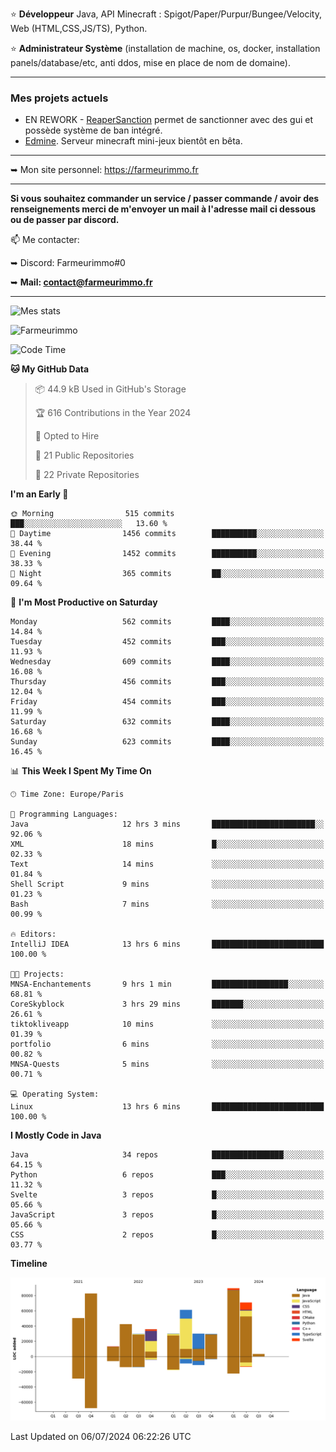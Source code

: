 ⭐ **Développeur** Java, API Minecraft : Spigot/Paper/Purpur/Bungee/Velocity, Web (HTML,CSS,JS/TS), Python.

⭐ **Administrateur Système** (installation de machine, os, docker, installation panels/database/etc, anti ddos, mise en place de nom de domaine).

---

### Mes projets actuels
- EN REWORK - [ReaperSanction](https://www.spigotmc.org/resources/reapersanction.89580/) permet de sanctionner avec des gui et possède système de ban intégré.
- [Edmine](https://edmine.net). Serveur minecraft mini-jeux bientôt en bêta.

---

➥ Mon site personnel: https://farmeurimmo.fr

---

**Si vous souhaitez commander un service / passer commande / avoir des renseignements merci de m'envoyer un mail à l'adresse mail ci dessous ou de passer par discord.**

📫 Me contacter:
 
   ➥ Discord: Farmeurimmo#0
   
   ➥ **Mail: contact@farmeurimmo.fr**

---

![Mes stats](https://github-readme-stats.farmeurimmo.fr/api?username=Farmeurimmo&count_private=true&show_icons=true&theme=radical)

<img src="https://komarev.com/ghpvc/?username=Farmeurimmo" alt="Farmeurimmo" />

<!--START_SECTION:waka-->
![Code Time](http://img.shields.io/badge/Code%20Time-1%2C411%20hrs%2011%20mins-blue)

**🐱 My GitHub Data** 

> 📦 44.9 kB Used in GitHub's Storage 
 > 
> 🏆 616 Contributions in the Year 2024
 > 
> 💼 Opted to Hire
 > 
> 📜 21 Public Repositories 
 > 
> 🔑 22 Private Repositories 
 > 
**I'm an Early 🐤** 

```text
🌞 Morning                515 commits         ███░░░░░░░░░░░░░░░░░░░░░░   13.60 % 
🌆 Daytime                1456 commits        ██████████░░░░░░░░░░░░░░░   38.44 % 
🌃 Evening                1452 commits        ██████████░░░░░░░░░░░░░░░   38.33 % 
🌙 Night                  365 commits         ██░░░░░░░░░░░░░░░░░░░░░░░   09.64 % 
```
📅 **I'm Most Productive on Saturday** 

```text
Monday                   562 commits         ████░░░░░░░░░░░░░░░░░░░░░   14.84 % 
Tuesday                  452 commits         ███░░░░░░░░░░░░░░░░░░░░░░   11.93 % 
Wednesday                609 commits         ████░░░░░░░░░░░░░░░░░░░░░   16.08 % 
Thursday                 456 commits         ███░░░░░░░░░░░░░░░░░░░░░░   12.04 % 
Friday                   454 commits         ███░░░░░░░░░░░░░░░░░░░░░░   11.99 % 
Saturday                 632 commits         ████░░░░░░░░░░░░░░░░░░░░░   16.68 % 
Sunday                   623 commits         ████░░░░░░░░░░░░░░░░░░░░░   16.45 % 
```


📊 **This Week I Spent My Time On** 

```text
🕑︎ Time Zone: Europe/Paris

💬 Programming Languages: 
Java                     12 hrs 3 mins       ███████████████████████░░   92.06 % 
XML                      18 mins             █░░░░░░░░░░░░░░░░░░░░░░░░   02.33 % 
Text                     14 mins             ░░░░░░░░░░░░░░░░░░░░░░░░░   01.84 % 
Shell Script             9 mins              ░░░░░░░░░░░░░░░░░░░░░░░░░   01.23 % 
Bash                     7 mins              ░░░░░░░░░░░░░░░░░░░░░░░░░   00.99 % 

🔥 Editors: 
IntelliJ IDEA            13 hrs 6 mins       █████████████████████████   100.00 % 

🐱‍💻 Projects: 
MNSA-Enchantements       9 hrs 1 min         █████████████████░░░░░░░░   68.81 % 
CoreSkyblock             3 hrs 29 mins       ███████░░░░░░░░░░░░░░░░░░   26.61 % 
tiktokliveapp            10 mins             ░░░░░░░░░░░░░░░░░░░░░░░░░   01.39 % 
portfolio                6 mins              ░░░░░░░░░░░░░░░░░░░░░░░░░   00.82 % 
MNSA-Quests              5 mins              ░░░░░░░░░░░░░░░░░░░░░░░░░   00.71 % 

💻 Operating System: 
Linux                    13 hrs 6 mins       █████████████████████████   100.00 % 
```

**I Mostly Code in Java** 

```text
Java                     34 repos            ████████████████░░░░░░░░░   64.15 % 
Python                   6 repos             ███░░░░░░░░░░░░░░░░░░░░░░   11.32 % 
Svelte                   3 repos             █░░░░░░░░░░░░░░░░░░░░░░░░   05.66 % 
JavaScript               3 repos             █░░░░░░░░░░░░░░░░░░░░░░░░   05.66 % 
CSS                      2 repos             █░░░░░░░░░░░░░░░░░░░░░░░░   03.77 % 
```



**Timeline**

![Lines of Code chart](https://raw.githubusercontent.com/Farmeurimmo/Farmeurimmo/main/assets/bar_graph.png)


 Last Updated on 06/07/2024 06:22:26 UTC
<!--END_SECTION:waka-->
